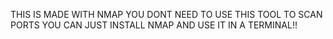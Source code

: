 THIS IS MADE WITH NMAP YOU DONT NEED TO USE THIS TOOL TO SCAN PORTS YOU CAN JUST INSTALL NMAP AND USE IT IN A TERMINAL!!

